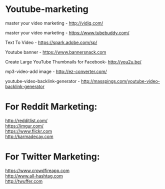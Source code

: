 # Youtube-marketing


master your video marketing - http://vidiq.com/

master your video marketing - https://www.tubebuddy.com/

Text To Video - https://spark.adobe.com/sp/

Youtube banner - https://www.bannersnack.com

Create Large YouTube Thumbnails for Facebook- http://you2u.be/

mp3-video-add image - http://ez-converter.com/

youtube-video-backlink-generator - http://masspings.com/youtube-video-backlink-generator


# For Reddit Marketing:

http://redditlist.com/ </br>
https://imgur.com/ </br>
https://www.flickr.com </br>
http://karmadecay.com </br>


# For Twitter Marketing:

https://www.crowdfireapp.com</br>
http://www.all-hashtag.com</br>
http://twuffer.com</br>

